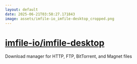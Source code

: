 ```yaml
---
layout: default
date: 2025-06-21T03:58:27.171843
image: assets/imfile-io_imfile-desktop_cropped.png
---
```


# [imfile-io/imfile-desktop](https://github.com/imfile-io/imfile-desktop)

Download manager for HTTP, FTP, BitTorrent, and Magnet files
